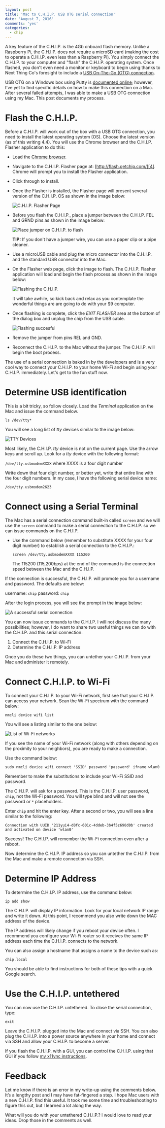 ```yaml
---
layout: post
title: 'Mac to C.H.I.P. USB OTG serial connection'
date: 'August 7, 2016'
comments: 'yes'
categories:
  - chip
---
```


A key feature of the C.H.I.P. is the 4Gb onboard flash memory. Unlike a Raspberry Pi, the C.H.I.P. does not require a microSD card (making the cost to operate a C.H.I.P. even less than a Raspberry Pi). You simply connect the C.H.I.P. to your computer and "flash" the C.H.I.P. operating system. Once flashed, you don't even need a monitor or keyboard to begin using thanks to Next Thing Co's foresight to include a [USB On-The-Go (OTG) connection][1].

USB OTG on a Windows box using Putty is [documented online][2]; however, I've yet to find specific details on how to make this connection on a Mac. After several failed attempts, I was able to make a USB OTG connection using my Mac. This post documents my process.

# Flash the C.H.I.P.
Before a C.H.I.P. will work out of the box with a USB OTG connection, you need to install the latest operating system (OS). Choose the latest version (as of this writing 4.4). You will use the Chrome browser and the C.H.I.P. Flasher application to do this:

* Load the [Chrome browser][3].
* Navigate to the C.H.I.P. Flasher page at: [http://flash.getchip.com/][4]. Chrome will prompt you to install the Flasher application. 
* Click through to install.
* Once the Flasher is installed, the Flasher page will present several version of the C.H.I.P. OS as shown in the image below:  
	  
	![C.H.I.P. Flasher Page][image-1]

* Before you flash the C.H.I.P., place a jumper between the C.H.I.P. FEL and GRND pins as shown in the image below:   
	  
	![Place jumper on C.H.I.P. to flash][image-2]  
	  
	**TIP:** If you don't have a jumper wire, you can use a paper clip or a pipe cleaner.

* Use a microUSB cable and plug the micro connector into the C.H.I.P. and the standard USB connector into the Mac.
* On the Flasher web page, click the image to flash. The C.H.I.P. Flasher application will load and begin the flash process as shown in the image below:  
	  
	![Flashing the C.H.I.P.][image-3]  
	  
	It will take awhile, so kick back and relax as you contemplate the wonderful things are are going to do with your $9 computer.
* Once flashing is complete, click the *EXIT FLASHER* area at the bottom of the dialog box and unplug the chip from the USB cable.  
	  
	![Flashing succesful][image-4]  

* Remove the jumper from pins REL and GND.
* Reconnect the C.H.I.P. to the Mac without the jumper. The C.H.I.P. will begin the boot process.

The use of a serial connection is baked in by the developers and is a very cool way to connect your C.H.I.P. to your home Wi-Fi and begin using your C.H.I.P. immediately. Let's get to the fun stuff now.

# Determine USB identification
This is a bit tricky, so follow closely. Load the *Terminal* application on the Mac and issue the command below.

`ls /dev/tty*`

You will see a long list of *tty* devices similar to the image below:

![TTY Devices][image-5]

Most likely, the C.H.I.P. *tty* device is not on the current page. Use the arrow keys and scroll up. Look for a *tty* device with the following format:

`/dev/tty.usbmodemXXXX` where XXXX is a four digit number

Write down that four digit number, or better yet, write that entire line with the four digit numbers. In my case, I have the following serial device name:

`/dev/tty.usbmodem2623
`
# Connect using a Serial Terminal
The Mac has a serial connection command built-in called `screen` and we will use the `screen` command to make a serial connection to the C.H.I.P. so we can issue commands on the C.H.I.P.

* Use the command below (remember to substitute XXXX for your four digit number) to establish a serial connection to the C.H.I.P.:  
	  
	`screen /dev/tty.usbmodemXXXX 115200`  
	  
	The 115200 (115,200bps) at the end of the command is the connection speed between the Mac and the C.H.I.P.

If the connection is successful, the C.H.I.P. will promote you for a username and password. The defaults are below:

username: `chip`
password: `chip`

After the login process, you will see the prompt in the image below:

![A successful serial connection][image-6]

You can now issue commands to the C.H.I.P. I will not discuss the many possibilities; however, I do want to share two useful things we can do with the C.H.I.P. and this serial connection:

1. Connect the C.H.I.P. to Wi-Fi 
2. Determine the C.H.I.P. IP address

Once you do these two things, you can untether your C.H.I.P. from your Mac and administer it remotely.

# Connect C.H.I.P. to Wi-Fi
To connect your C.H.I.P. to your Wi-Fi network, first see that your C.H.I.P. can access your network. Scan the Wi-Fi spectrum with the command below:

`nmcli device wifi list`

You will see a listing similar to the one below:

![List of Wi-Fi networks][image-7]

If you see the name of your Wi-Fi network (along with others depending on the proximity to your neighbors), you are ready to make a connection. 

Use the command below:

`sudo nmcli device wifi connect 'SSID' password 'password' ifname wlan0`

Remember to make the substitutions to include your Wi-Fi SSID and password.

The C.H.I.P. will ask for a password. This is the C.H.I.P. user password, `chip`, not the Wi-Fi password. You will type blind and will not see the password or `*` placeholders. 

Enter `chip` and hit the enter key. After a second or two, you will see a line similar to the following:

`Connection with UUID '211yui4-d0fc-601c-4ddeb-3b4f5z690d0b' created and activated on device 'wlan0'`

Success! The C.H.I.P. will remember the Wi-Fi connection even after a reboot.

Now determine the C.H.I.P. IP address so you can untether the C.H.I.P. from the Mac and make a remote connection via SSH. 

# Determine IP Address
To determine the C.H.I.P. IP address, use the command below:

`ip add show`

The C.H.I.P. will display IP information. Look for your local network IP range and write it down. At this point, I recommend you also write down the MAC address of the device. 

The IP address will likely change if you reboot your device often. I recommend you configure your Wi-Fi router so it receives the same IP address each time the C.H.I.P. connects to the network. 

You can also assign a hostname that assigns a name to the device such as:

`chip.local`

You should be able to find instructions for both of these tips with a quick Google search.

# Use the C.H.I.P. untethered
You can now use the C.H.I.P. untethered. To close the serial connection, type:

`exit`

Leave the C.H.I.P. plugged into the Mac and connect via SSH. You can also plug the C.H.I.P. into a power source anywhere in your home and connect via SSH and allow your C.H.I.P. to become a server.

If you flash the C.H.I.P. with a GUI, you can control the C.H.I.P. using that GUI if you follow [my x11vnc instructions][5].

# Feedback
Let me know if there is an error in my write-up using the comments below. It’s a lengthy post and I may have fat-fingered a step. I hope Mac users with a new C.H.I.P. find this useful. It took me some time and troubleshooting to figure this out, but I learned a lot along the way.

What will you do with your untethered C.H.I.P.? I would love to read your ideas. Drop those in the comments as well.



[1]:	https://en.wikipedia.org/wiki/USB_On-The-Go
[2]:	http://docs.getchip.com/chip.html#headless-chip
[3]:	https://www.google.com/chrome/browser/desktop/index.html
[4]:	http://flash.getchip.com/
[5]:	http://www.stevencombs.com/raspberrypi/2016/03/24/mirror-raspi-monitor-on-mac.html

[image-1]:	http://www.stevencombs.com/images/posts/chip/choose-version.png
[image-2]:	http://www.stevencombs.com/images/posts/chip/chip-jumper-pins.jpg
[image-3]:	http://www.stevencombs.com/images/posts/chip/flashing.png
[image-4]:	http://www.stevencombs.com/images/posts/chip/flashing-success.png
[image-5]:	http://www.stevencombs.com/images/posts/chip/tty-devices.png
[image-6]:	http://www.stevencombs.com/images/posts/chip/serial-connection.png
[image-7]:	http://www.stevencombs.com/images/posts/chip/wifi-networks.png